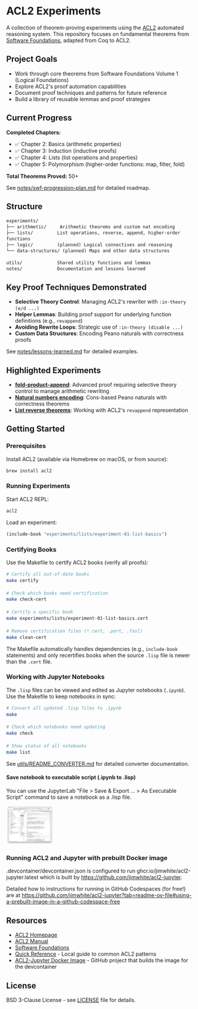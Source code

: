 # ACL2 Experiments

A collection of theorem-proving experiments using the [ACL2](https://www.cs.utexas.edu/~moore/acl2/) automated reasoning system. This repository focuses on fundamental theorems from [Software Foundations](https://softwarefoundations.cis.upenn.edu/), adapted from Coq to ACL2.

## Project Goals

- Work through core theorems from Software Foundations Volume 1 (Logical Foundations)
- Explore ACL2's proof automation capabilities
- Document proof techniques and patterns for future reference
- Build a library of reusable lemmas and proof strategies

## Current Progress

**Completed Chapters:**
- ✅ Chapter 2: Basics (arithmetic properties)
- ✅ Chapter 3: Induction (inductive proofs)
- ✅ Chapter 4: Lists (list operations and properties)
- ✅ Chapter 5: Polymorphism (higher-order functions: map, filter, fold)

**Total Theorems Proved:** 50+

See [notes/swf-progression-plan.md](notes/swf-progression-plan.md) for detailed roadmap.

## Structure

```
experiments/
├── arithmetic/     Arithmetic theorems and custom nat encoding
├── lists/         List operations, reverse, append, higher-order functions
├── logic/         (planned) Logical connectives and reasoning
└── data-structures/ (planned) Maps and other data structures

utils/             Shared utility functions and lemmas
notes/             Documentation and lessons learned
```

## Key Proof Techniques Demonstrated

- **Selective Theory Control**: Managing ACL2's rewriter with `:in-theory (e/d ...)`
- **Helper Lemmas**: Building proof support for underlying function definitions (e.g., `revappend`)
- **Avoiding Rewrite Loops**: Strategic use of `:in-theory (disable ...)`
- **Custom Data Structures**: Encoding Peano naturals with correctness proofs

See [notes/lessons-learned.md](notes/lessons-learned.md) for detailed examples.

## Highlighted Experiments

- **[fold-product-append](experiments/lists/experiment-02-higher-order-product.lisp)**: Advanced proof requiring selective theory control to manage arithmetic rewriting
- **[Natural numbers encoding](experiments/arithmetic/experiment-04-natural-numbers.lisp)**: Cons-based Peano naturals with correctness theorems
- **[List reverse theorems](experiments/lists/experiment-01-list-basics.lisp)**: Working with ACL2's `revappend` representation

## Getting Started

### Prerequisites

Install ACL2 (available via Homebrew on macOS, or from source):
```bash
brew install acl2
```

### Running Experiments

Start ACL2 REPL:
```bash
acl2
```

Load an experiment:
```lisp
(include-book "experiments/lists/experiment-01-list-basics")
```

### Certifying Books

Use the Makefile to certify ACL2 books (verify all proofs):

```bash
# Certify all out-of-date books
make certify

# Check which books need certification
make check-cert

# Certify a specific book
make experiments/lists/experiment-01-list-basics.cert

# Remove certification files (*.cert, .port, .fasl)
make clean-cert
```

The Makefile automatically handles dependencies (e.g., `include-book` statements) and only recertifies books when the source `.lisp` file is newer than the `.cert` file.

### Working with Jupyter Notebooks

The `.lisp` files can be viewed and edited as Jupyter notebooks (`.ipynb`). Use the Makefile to keep notebooks in sync:

```bash
# Convert all updated .lisp files to .ipynb
make

# Check which notebooks need updating
make check

# Show status of all notebooks
make list
```

See [utils/README_CONVERTER.md](utils/README_CONVERTER.md) for detailed converter documentation.

#### Save notebook to executable script (.ipynb to .lisp)
You can use the JupyterLab "File > Save & Export ... > As Executable Script" command to save a notebook as a .lisp file.

<img src="utils/image.png" alt="JupyterLab 'File > Save & Export ... > As Executable Script' menu screenshot" width="25%">

### Running ACL2 and Jupyter with prebuilt Docker image

.devcontainer/devcontainer.json is configured to run ghcr.io/jimwhite/acl2-jupyter:latest which is built by https://github.com/jimwhite/acl2-jupyter.

Detailed how to instructions for running in GitHub Codespaces (for free!) are at https://github.com/jimwhite/acl2-jupyter?tab=readme-ov-file#using-a-prebuilt-image-in-a-github-codespace-free


## Resources

- [ACL2 Homepage](https://www.cs.utexas.edu/~moore/acl2/)
- [ACL2 Manual](https://www.cs.utexas.edu/users/moore/acl2/manuals/current/manual/)
- [Software Foundations](https://softwarefoundations.cis.upenn.edu/lf-current/)
- [Quick Reference](notes/acl2-quick-reference.md) - Local guide to common ACL2 patterns
- [ACL2-Jupyter Docker Image](https://github.com/jimwhite/acl2-jupyter) - GitHub project that builds the image for the devcontainer

## License

BSD 3-Clause License - see [LICENSE](LICENSE) file for details.
